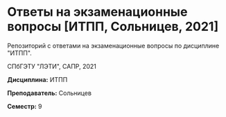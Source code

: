 # Ответы на экзаменационные вопросы [ИТПП, Сольницев, 2021]

Репозиторий с ответами на экзаменационные вопросы по дисциплине "ИТПП".

СПбГЭТУ "ЛЭТИ", САПР, 2021

**Дисциплина:** ИТПП

**Преподаватель:** Сольницев

**Семестр:** 9
